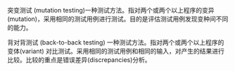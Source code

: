 突变测试 
(mutation testing)一种测试方法。指对两个或两个以上程序的变异(mutation)，采用相同的测试用例进行测试。目的是评估测试用例发现变种间不同的能力。

背对背测试 
(back-to-back testing) 一种测试方法。指对两个或两个以上程序的变体(variant) 对比测试。采用相同的测试用例和相同的输入，对产生的结果进行比较。比较的重点是错误差异(discrepancies)分析。
